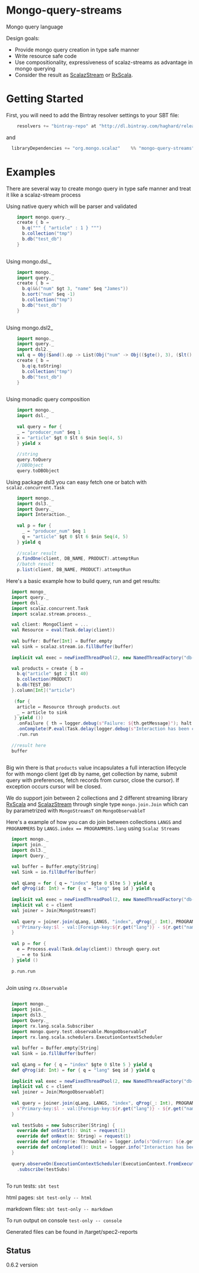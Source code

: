 Mongo-query-streams
===================

Mongo query language

Design goals:  
  * Provide mongo query creation in type safe manner
  * Write resource safe code
  * Use compositionality, expressiveness of scalaz-streams as advantage in mongo querying
  * Consider the result as [ScalazStream](https://github.com/scalaz/scalaz-stream) or [RxScala](https://github.com/ReactiveX/RxScala.git).

Getting Started
===================
First, you will need to add the Bintray resolver settings to your SBT file:
```scala
    resolvers += "bintray-repo" at "http://dl.bintray.com/haghard/releases"    
```
and
 ```scala
   libraryDependencies += "org.mongo.scalaz"    %% "mongo-query-streams" %  "0.6.2"   
 ```

Examples
===================
There are several way to create mongo query in type safe manner and treat it like a scalaz-stream process

Using native query which will be parser and validated

```scala
    import mongo.query._
    create { b ⇒
      b.q(""" { "article" : 1 } """)
      b.collection("tmp")
      b.db("test_db")
    }
    
```

Using mongo.dsl._
```scala
    import mongo._
    import query._    
    create { b ⇒
      b.q(&&("num" $gt 3, "name" $eq "James"))
      b.sort("num" $eq -1)
      b.collection("tmp")
      b.db("test_db")
    }
    
```

Using mongo.dsl2_
```scala
    import mongo._
    import query._
    import dsl2._
    val q = Obj($and().op -> List(Obj("num" -> Obj(($gte(), 3), ($lt(), 10))), Obj("name" -> literal("Bauer"))))
    create { b ⇒
      b.q(q.toString)
      b.collection("tmp")
      b.db("test_db")
    }
    
```

Using monadic query composition
```scala
    import mongo._    
    import dsl._    
    
    val query = for {
    _ ← "producer_num" $eq 1
    x ← "article" $gt 0 $lt 6 $nin Seq(4, 5)
    } yield x
    
    //string 
    query.toQuery    
    //DBObject
    query.toDBObject    
```

Using package dsl3 you can easy fetch one or batch with `scalaz.concurrent.Task`  

```scala
    import mongo._
    import dsl3._
    import Query._
    import Interaction._
  
    val p = for {
      _ ← "producer_num" $eq 1
      q ← "article" $gt 0 $lt 6 $nin Seq(4, 5)
    } yield q
    
    //scalar result
    p.findOne(client, DB_NAME, PRODUCT).attemptRun
    //batch result
    p.list(client, DB_NAME, PRODUCT).attemptRun
```  

Here's a basic example how to build query, run and get results:

```scala
  import mongo_  
  import query._
  import dsl._
  import scalaz.concurrent.Task
  import scalaz.stream.process._

  val client: MongoClient = ...
  val Resource = eval(Task.delay(client))
  
  val buffer: Buffer[Int] = Buffer.empty
  val sink = scalaz.stream.io.fillBuffer(buffer)
  
  implicit val exec = newFixedThreadPool(2, new NamedThreadFactory("db-worker"))

  val products = create { b ⇒
    b.q("article" $gt 2 $lt 40)
    b.collection(PRODUCT)
    b.db(TEST_DB)
  }.column[Int]("article")
  
   (for {
    article ← Resource through products.out
    _ ← article to sink
   } yield ())          
    .onFailure { th ⇒ logger.debug(s"Failure: ${th.getMessage}"); halt }
    .onComplete(P.eval(Task.delay(logger.debug(s"Interaction has been completed"))))
    .run.run
   
  //result here
  buffer
   
```

Big win there is that `products` value incapsulates a full interaction lifecycle for with mongo client (get db by name, get collection by name, submit query with preferences, fetch records from cursor, close the cursor). If exception occurs cursor will be closed.

We do support join between 2 collections and 2 different streaming library [RxScala](https://github.com/ReactiveX/RxScala.git) and [ScalazStream](https://github.com/scalaz/scalaz-stream) through single type `mongo.join.Join` which can by parametrized with `MongoStreamsT` on `MongoObservableT`   

Here's a example of how you can do join between collections `LANGS` and `PROGRAMMERS` by `LANGS.index == PROGRAMMERS.lang` using `Scalaz Streams`

```scala
  import mongo._
  import join._
  import dsl3._
  import Query._

  val buffer = Buffer.empty[String]
  val Sink = io.fillBuffer(buffer)
    
  val qLang = for { q ← "index" $gte 0 $lte 5 } yield q
  def qProg(id: Int) = for { q ← "lang" $eq id } yield q
  
  implicit val exec = newFixedThreadPool(2, new NamedThreadFactory("db-worker"))
  implicit val c = client
  val joiner = Join[MongoStreamsT]
      
  val query = joiner.join(qLang, LANGS, "index", qProg(_: Int), PROGRAMMERS, TEST_DB) { (l, r: DBObject) ⇒
    s"Primary-key:$l - val:[Foreign-key:${r.get("lang")} - ${r.get("name")}]"
  }
          
  val p = for {
    e ← Process.eval(Task.delay(client)) through query.out
    _ ← e to Sink
  } yield ()
    
  p.run.run
  
```

Join using `rx.Observable`

```scala

  import mongo._
  import join._
  import dsl3._
  import Query._
  import rx.lang.scala.Subscriber
  import mongo.query.test.observable.MongoObservableT
  import rx.lang.scala.schedulers.ExecutionContextScheduler
  
  val buffer = Buffer.empty[String]
  val Sink = io.fillBuffer(buffer)
      
  val qLang = for { q ← "index" $gte 0 $lte 5 } yield q
  def qProg(id: Int) = for { q ← "lang" $eq id } yield q
  
  implicit val exec = newFixedThreadPool(2, new NamedThreadFactory("db-worker"))
  implicit val c = client
  val joiner = Join[MongoObservableT]
  
  val query = joiner.join(qLang, LANGS, "index", qProg(_: Int), PROGRAMMERS, TEST_DB) { (l, r: DBObject) ⇒
    s"Primary-key:$l - val:[Foreign-key:${r.get("lang")} - ${r.get("name")}]"
  }
  
  val testSubs = new Subscriber[String] {
    override def onStart(): Unit = request(1)
    override def onNext(n: String) = request(1)    
    override def onError(e: Throwable) = logger.info(s"OnError: ${e.getMessage}")
    override def onCompleted(): Unit = logger.info("Interaction has been completed")          
  }
  
  query.observeOn(ExecutionContextScheduler(ExecutionContext.fromExecutor(executor)))
    .subscribe(testSubs)
    
```

To run tests:
  <code>sbt test</code>

  html pages:
<code>sbt test-only -- html</code>

  markdown files:
<code>sbt test-only -- markdown</code>


To run output on console
  <code>test-only -- console</code>
  
Generated files can be found in /target/spec2-reports

Status
------
0.6.2 version